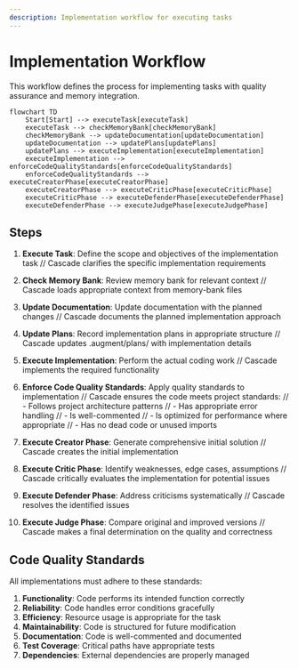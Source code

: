 ```yaml
---
description: Implementation workflow for executing tasks
---
```


# Implementation Workflow

This workflow defines the process for implementing tasks with quality assurance and memory integration.

```mermaid
flowchart TD
    Start[Start] --> executeTask[executeTask]
    executeTask --> checkMemoryBank[checkMemoryBank]
    checkMemoryBank --> updateDocumentation[updateDocumentation]
    updateDocumentation --> updatePlans[updatePlans]
    updatePlans --> executeImplementation[executeImplementation]
    executeImplementation --> enforceCodeQualityStandards[enforceCodeQualityStandards]
    enforceCodeQualityStandards --> executeCreatorPhase[executeCreatorPhase]
    executeCreatorPhase --> executeCriticPhase[executeCriticPhase]
    executeCriticPhase --> executeDefenderPhase[executeDefenderPhase]
    executeDefenderPhase --> executeJudgePhase[executeJudgePhase]
```

## Steps

1. **Execute Task**: Define the scope and objectives of the implementation task
   // Cascade clarifies the specific implementation requirements

2. **Check Memory Bank**: Review memory bank for relevant context
   // Cascade loads appropriate context from memory-bank files

3. **Update Documentation**: Update documentation with the planned changes
   // Cascade documents the planned implementation approach

4. **Update Plans**: Record implementation plans in appropriate structure
   // Cascade updates .augment/plans/ with implementation details

5. **Execute Implementation**: Perform the actual coding work
   // Cascade implements the required functionality

6. **Enforce Code Quality Standards**: Apply quality standards to implementation
   // Cascade ensures the code meets project standards:
   // - Follows project architecture patterns
   // - Has appropriate error handling
   // - Is well-commented
   // - Is optimized for performance where appropriate
   // - Has no dead code or unused imports

7. **Execute Creator Phase**: Generate comprehensive initial solution
   // Cascade creates the initial implementation

8. **Execute Critic Phase**: Identify weaknesses, edge cases, assumptions
   // Cascade critically evaluates the implementation for potential issues

9. **Execute Defender Phase**: Address criticisms systematically
   // Cascade resolves the identified issues

10. **Execute Judge Phase**: Compare original and improved versions
    // Cascade makes a final determination on the quality and correctness

## Code Quality Standards

All implementations must adhere to these standards:

1. **Functionality**: Code performs its intended function correctly
2. **Reliability**: Code handles error conditions gracefully
3. **Efficiency**: Resource usage is appropriate for the task
4. **Maintainability**: Code is structured for future modification
5. **Documentation**: Code is well-commented and documented
6. **Test Coverage**: Critical paths have appropriate tests
7. **Dependencies**: External dependencies are properly managed
